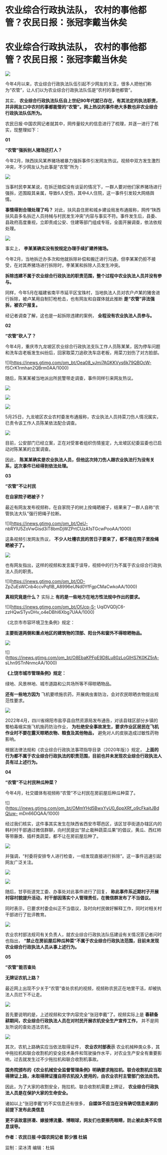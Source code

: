 # 农业综合行政执法队， 农村的事他都管？农民日报：张冠李戴当休矣

# 农业综合行政执法队， 农村的事他都管？农民日报：张冠李戴当休矣

![](https://inews.gtimg.com/om_bt/OOaMT2Yh_4wZcvnDeb1yyU6lR9jZMliY4aJAEpPbaX0JQAA/1000)

今年4月以来，农业综合行政执法队伍引起不少网友的关注，很多人把他们称为“农管”，让人们以为农业综合行政执法队伍是“农村的事他都管”。

其实，
**农业综合行政执法队伍自上世纪90年代就已存在，有其法定的执法职责，并非网友口中农村的事都能管的“农管”。网上热议的事件绝大多数也非农业综合行政执法队伍所为。**

农民日报·中国农网记者就其中，网传量较大的信息进行了梳理，并逐一进行了核实，现整理如下：

**01**

**“农管”强拆别人猪场还打人？**

今年2月，陕西扶风某养猪场被暴力强拆事件引发网友热议。视频中双方发生激烈冲突，不少网友认为此事是“农管”所为：

![](https://inews.gtimg.com/om_bt/OjVK_ILKdygyYAdCLVEOzjUfwU1a6q43BouWzjJijC0LQAA/1000)

当事村民李某某说，在拆迁赔偿没有谈妥的情况下，一群人要对他们家养猪场进行强拆，还围殴其亲属，导致6人受伤，其中4人住院，这一事件引发较大网络舆情。

**事情得到合理处理了吗？**
对此，扶风县住房和城乡建设局发布通报称，网传“陕西扶风县多名拆迁人员持械与村民发生冲突”内容与事实不符。事件发生后，县委、县政府高度重视，立即责成公安、住建等部门组成专班，全面开展调查，依法依规处理。

![](https://inews.gtimg.com/om_bt/OAresLBY7xkZeLy9hil9z__HfIxP0FsbaM5G2Xhhkunn0AA/1000)

事实上， **李某某确实没有按规定办理手续扩建养猪场。**

今年2月，当地拆迁办多次和他就拆除补偿和搬迁进行沟通，但李某某仍拒不接受，在对其养猪场进行拆除时，李某某和拆除人员发生冲突。

**拆除违建不属于农业综合行政执法的职责范围，整个过程中农业执法人员并没有参与。**

同样，今年5月在福建省南平市延平区宝珠村，当地执法人员对农户卢某的猪舍进行拆除，被卢某用自制钉枪枪击，也有网友和自媒体就此推断
**是“农管”非法强拆，被农户报复。**

经记者调查了解，这也是一起拆除违建的案例， **全程没有农业执法人员参与。**

**02**

**“农管”砍人了？**

今年4月，重庆市九龙坡区农业综合行政执法支队工作人员陈某某，因为停车问题和洗车店老板发生纠纷后，回家取菜刀追砍洗车店老板，用菜刀划伤了对方脸部。

![](https://inews.gtimg.com/om_bt/Oea08_vJmi7AGKKVys6k79QBOcW-
fSCrK1rmhan2QBrm0AA/1000)

随后，陈某某被当地派出所民警带走调查，事件同样引来网友热议。

![](https://inews.gtimg.com/om_bt/OyH5xnukJOZWm4zFukQk5LJOh8XbiavaUPknbcGuL618UAA/1000)

![](https://inews.gtimg.com/om_bt/O8wxf5mm3xjBoLJxh42rW2xXxYIbRrLDXMa4W_typZHAEAA/1000)

![](https://inews.gtimg.com/om_bt/OBl-9EcbFZ48LCvFQIOtEE388N5_Pz2RLl7OWLBhFpEiQAA/1000)

5月25日，九龙坡区农业农村委发布通报称，农业执法人员持菜刀伤人情况属实，已责令该工作人员陈某依法配合调查。

![](https://inews.gtimg.com/om_bt/O9fxRvH1kReEsmmKmHiwRafeAcJYmRSh69LSomdItxnWoAA/1000)

目前，公安部门已经立案，正在对受害者组织伤情鉴定，九龙坡区纪委监委也已启动对陈某某的立案调查。

因此， **陈某某确实是农业执法人员，但他这次持刀伤人跟农业执法行为没有关系，这次事件已经得到依法处理。**

**03**

**“农管”不让村民**

**在自家院子晒被子？**

最近有网友发布视频称，在自家院子的树上拴绳晒被子，结果来了一群人自称“农管执法大队”强行把绳子拉断。

![](https://inews.gtimg.com/om_bt/OeU-
nbRYlU5ZoVwGisd3iT8bmDjWZPrtCUzA1sTGcwPooAA/1000)

这条视频引发网友热议， **不少人吐槽农民的苦日子要来了，都不能在院子里拴绳晒被子了。**

![](https://inews.gtimg.com/om_bt/OOIHQ7aI2G-81U84-WIi7S8GRmj6XiYgkPIgAu8Pi2cm4AA/1000)

也有网友指出，这样的视频和发言属于误导，视频中的行为不属于农业综合行政执法人员的职责。

![](https://inews.gtimg.com/om_bt/OD-
ZpZuEsWCnb4ccvPqflB_A8996eUNd0YfFgpCMaCwkoAA/1000)

**真相究竟是什么？** 实际上 **有的是一些地方在地方性法规中作出的要求。**

![](https://inews.gtimg.com/om_bt/OfJcp-S-
UqiDVQDjC6-zzHQwSTyvDHv_o4eDBhI6Xbg7UAA/1000)

《北京市市容环境卫生条例》规定：

**主要街道两侧和重点地区的建筑物的顶部、阳台外和窗外不得晾晒物品。**

![](https://inews.gtimg.com/om_bt/OZaEDEPbxeoyfYLfUNa7Y6S22sdDg4aZ7Ls7-n2d8WxPAAA/1000)

![](https://inews.gtimg.com/om_bt/O8EbaKPFpE9D8Lu80zLoGlHS7K0KZ5rA-
sLhn9STnNnmcAA/1000)

**《上饶市城市管理条例》规定：**

绿地、风景林地、城市道路和公共场所等不得晾晒物品。

**还有一些地方因为** 飞机要喷施农药，开展病虫害防治，会对农民晾晒衣物提出规范性要求。

![](https://inews.gtimg.com/om_bt/OKIIcrptPFcIUNn5fdMDHNPISXOcEXx67fcx1HoeBh9ycAA/1000)

2022年4月，四川省绵阳市盐亭县自然资源局发布通告，对该县辖区部分乡镇的蜀柏毒蛾实施飞机施药防治作业，
**为杜绝安全事故发生，要求作业区居民在飞机作业时不要在露天晾晒衣物、粮食及其他物品，** 避免对人的皮肤造成过敏性药物影响。

根据法律法规和《农业综合行政执法事项指导目录（2020年版）》规定，
**上面的行为都不属于农业综合行政执法的职责范围，目前也并未发现农业综合行政执法人员有过上述行为。**

**04**

**“农管”不让村民种瓜种菜？**

今年4月，社交媒体有视频称“农管”不让村民在房前屋后种瓜种菜了。

![](https://inews.gtimg.com/om_bt/OMmYHd5BwxYyU0_6ppXRf_o9cFkajtJBdQluw-
mDn66DQAA/1000)

经过我们核实，这件事其实发生在陕西省西安市鄠邑区，该区甘亭街道办辖区内的韩村村干部通过微信群聊，向村民提出“禁止栽种蔬菜瓜果”的倡议，黄瓜、西红柿等带藤类、插杆类蔬菜，都不让在房前屋后种了。

![](https://inews.gtimg.com/om_bt/O8pXJU-39M6rD9nlcIrTJqI0qm3VmQYBVQoT9jEacxy84AA/1000)

并强调，“村委将安排专人进行检查，一经发现直接进行拆除”。这一事件迅速引起网友广泛关注。

![](https://inews.gtimg.com/om_bt/OWtB8EZJnp-7rLou7OgbMrpXaV7G3EzEtjYDZqAmWBTEkAA/1000)

![](https://inews.gtimg.com/om_bt/OLTHftt5bcN_JoQzQIwDCQW7jvRvfXerUgjuR8Vw5-wWcAA/1000)

随后，甘亭街道党工委、办事处对此事件进行了回复， **称此事件系近期村子开展村容村貌提升活动，村干部因落实个人管理责任，在微信群发布了不当倡议。**

同时表示，已要求村委会纠正不当倡议，及时向村民做好解释工作，同时对相关村干部进行了批评教育。

![](https://inews.gtimg.com/om_bt/OMSFd72NYAMDDgjPCveU74tBY6jnm3W5ndYpl-a6CJmToAA/1000)

农业农村部法规司有关负责人，就农业综合行政执法队伍建设有关情况答记者问时也指出，
**“禁止在房前屋后种瓜种菜”不属于农业综合行政执法范围，目前未发现农业综合行政执法人员从事上述行为。**

**05**

**“农管”能否查处**

**无牌证农机上路？**

最近网上出现不少关于“农管”查处农机的视频，视频称农民正在地里干活，却被执法人员拦下不让走。

![](https://inews.gtimg.com/om_bt/OueXdG0kX0q72aep6Lf4XiPcQsYEY9a5fbK6z413xc6SEAA/1000)

首先要说明的是，上述视频和文字内容完全“张冠李戴”了。视频实际上是 **春耕备耕期间，农业综合行政执法人员在对村民开展农机安全生产宣传工作，**
并不是网友所说的查处违法农机。

![](https://inews.gtimg.com/om_bt/OZJTS6dlCvhNF6_NCg0s9jrdW7z08MxcP4d0QLtjmCWNMAA/1000)

其次，农机上路确实应当依法取得证件， **农业农村部表示**
农业机械种类众多，其中拖拉机和联合收割机的安全技术条件和驾驶操作水平，对农业生产安全有重要影响，过去就发生过不少拖拉机和联合收割机事故。

**国务院颁布的《农业机械安全监督管理条例》明确要求拖拉机、联合收割机应当取得牌证上路，未取得牌证擅自将农机投入使用的，由农业农村主管部门依法处罚。**

因此，为了大家的收割安全，拖拉机、联合收割机需要上牌证， **农业综合行政执法人员是在保护大家的生命安全。**

诸如以上“张冠李戴”的不实信息还有很多， **自媒体不应当在没有确切信息来源的前提下发布此类信息**

**更不该故意拼凑、嫁接博流量、博眼球，网友们也要擦亮眼睛，防止被此类不实信息误导。**

**作者：农民日报·中国农网记者 郭少雅 杜娟**

监制：梁冰清 编辑：杜娟

